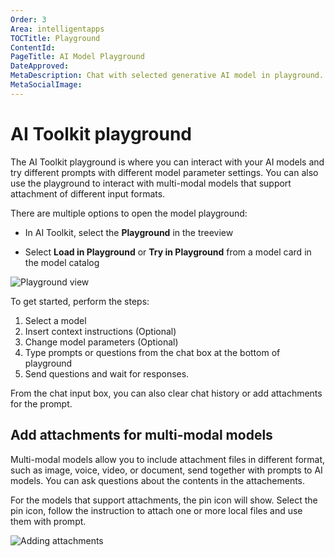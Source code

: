 ```yaml
---
Order: 3
Area: intelligentapps
TOCTitle: Playground
ContentId:
PageTitle: AI Model Playground
DateApproved:
MetaDescription: Chat with selected generative AI model in playground. Change system prompt and parameters. Add attachment for Multi-Modal models. Keep chat history.
MetaSocialImage:
---
```


# AI Toolkit playground

The AI Toolkit playground is where you can interact with your AI models and try different prompts with different model parameter settings. You can also use the playground to interact with multi-modal models that support attachment of different input formats.


There are multiple options to open the model playground:

- In AI Toolkit, select the **Playground** in the treeview

- Select **Load in Playground** or **Try in Playground** from a model card in the model catalog

![Playground view](./images/playground/playground.png)

To get started, perform the steps:

1. Select a model
1. Insert context instructions (Optional)
1. Change model parameters (Optional)
1. Type prompts or questions from the chat box at the bottom of playground
1. Send questions and wait for responses.

From the chat input box, you can also clear chat history or add attachments for the prompt.

## Add attachments for multi-modal models

Multi-modal models allow you to include attachment files in different format, such as image, voice, video, or document, send together with prompts to AI models. You can ask questions about the contents in the attachements.

For the models that support attachments, the pin icon will show. Select the pin icon, follow the instruction to attach one or more local files and use them with prompt.

![Adding attachments](./images/playground/attachment.png)


